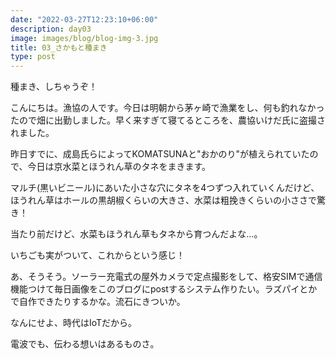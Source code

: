 ```yaml
---
date: "2022-03-27T12:23:10+06:00"
description: day03
image: images/blog/blog-img-3.jpg
title: 03_さかもと種まき
type: post
---
```


種まき、しちゃうぞ！


こんにちは。漁協の人です。今日は明朝から茅ヶ崎で漁業をし、何も釣れなかったので畑に出勤しました。早く来すぎて寝てるところを、農協いけだ氏に盗撮されました。

昨日すでに、成島氏らによってKOMATSUNAと"おかのり"が植えられていたので、今日は京水菜とほうれん草のタネをまきます。

マルチ(黒いビニール)にあいた小さな穴にタネを4つずつ入れていくんだけど、ほうれん草はホールの黒胡椒くらいの大きさ、水菜は粗挽きくらいの小ささで驚き！


当たり前だけど、水菜もほうれん草もタネから育つんだよな...。

いちごも実がついて、これからという感じ！


あ、そうそう。ソーラー充電式の屋外カメラで定点撮影をして、格安SIMで通信機能つけて毎日画像をこのブログにpostするシステム作りたい。ラズパイとかで自作できたりするかな。流石にきついか。


なんにせよ、時代はIoTだから。

電波でも、伝わる想いはあるものさ。
